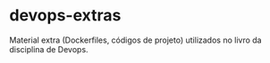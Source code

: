 # devops-extras
Material extra (Dockerfiles, códigos de projeto) utilizados no livro da disciplina de Devops.
